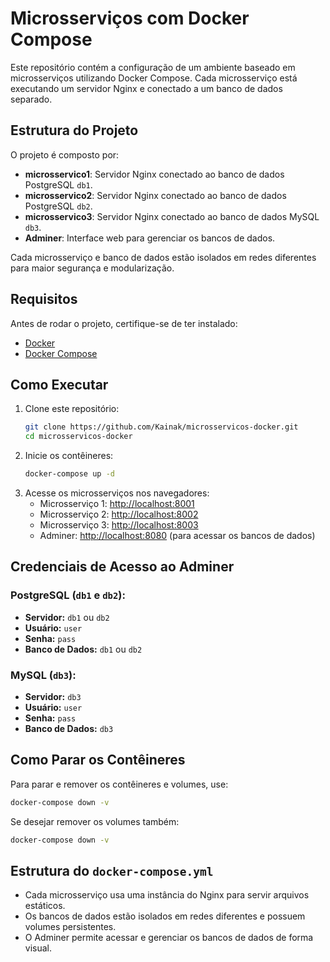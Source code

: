 # Microsserviços com Docker Compose

Este repositório contém a configuração de um ambiente baseado em microsserviços utilizando Docker Compose. Cada microsserviço está executando um servidor Nginx e conectado a um banco de dados separado.

## Estrutura do Projeto

O projeto é composto por:

- **microsservico1**: Servidor Nginx conectado ao banco de dados PostgreSQL `db1`.
- **microsservico2**: Servidor Nginx conectado ao banco de dados PostgreSQL `db2`.
- **microsservico3**: Servidor Nginx conectado ao banco de dados MySQL `db3`.
- **Adminer**: Interface web para gerenciar os bancos de dados.

Cada microsserviço e banco de dados estão isolados em redes diferentes para maior segurança e modularização.

## Requisitos

Antes de rodar o projeto, certifique-se de ter instalado:

- [Docker](https://www.docker.com/get-started)
- [Docker Compose](https://docs.docker.com/compose/install/)

## Como Executar

1. Clone este repositório:
   ```sh
   git clone https://github.com/Kainak/microsservicos-docker.git
   cd microsservicos-docker
   ```
2. Inicie os contêineres:
   ```sh
   docker-compose up -d
   ```
3. Acesse os microsserviços nos navegadores:
   - Microsserviço 1: [http://localhost:8001](http://localhost:8001)
   - Microsserviço 2: [http://localhost:8002](http://localhost:8002)
   - Microsserviço 3: [http://localhost:8003](http://localhost:8003)
   - Adminer: [http://localhost:8080](http://localhost:8080) (para acessar os bancos de dados)

## Credenciais de Acesso ao Adminer

### PostgreSQL (`db1` e `db2`):

- **Servidor:** `db1` ou `db2`
- **Usuário:** `user`
- **Senha:** `pass`
- **Banco de Dados:** `db1` ou `db2`

### MySQL (`db3`):

- **Servidor:** `db3`
- **Usuário:** `user`
- **Senha:** `pass`
- **Banco de Dados:** `db3`

## Como Parar os Contêineres

Para parar e remover os contêineres e volumes, use:

```sh
docker-compose down -v
```

Se desejar remover os volumes também:

```sh
docker-compose down -v
```

## Estrutura do `docker-compose.yml`

- Cada microsserviço usa uma instância do Nginx para servir arquivos estáticos.
- Os bancos de dados estão isolados em redes diferentes e possuem volumes persistentes.
- O Adminer permite acessar e gerenciar os bancos de dados de forma visual.
